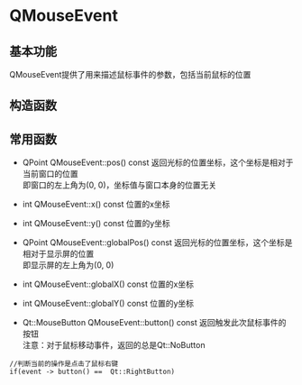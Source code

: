 # QMouseEvent

## 基本功能
QMouseEvent提供了用来描述鼠标事件的参数，包括当前鼠标的位置  


## 构造函数


## 常用函数
* QPoint QMouseEvent::pos() const
返回光标的位置坐标，这个坐标是相对于当前窗口的位置  
即窗口的左上角为(0, 0)，坐标值与窗口本身的位置无关  

* int QMouseEvent::x() const
位置的x坐标  

* int QMouseEvent::y() const
位置的y坐标  

* QPoint QMouseEvent::globalPos() const
返回光标的位置坐标，这个坐标是相对于显示屏的位置  
即显示屏的左上角为(0, 0)  

* int QMouseEvent::globalX() const
位置的x坐标  

* int QMouseEvent::globalY() const
位置的y坐标  

* Qt::MouseButton QMouseEvent::button() const
返回触发此次鼠标事件的按钮  
注意：对于鼠标移动事件，返回的总是Qt::NoButton  
```
//判断当前的操作是点击了鼠标右键
if(event -> button() ==  Qt::RightButton)
```



